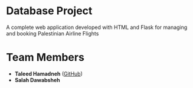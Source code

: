 # Database Project

A complete web application developed with HTML and Flask for managing and booking Palestinian Airline Flights

# Team Members

- **Taleed Hamadneh** ([GitHub](https://github.com/taleed606))
- **Salah Dawabsheh**
